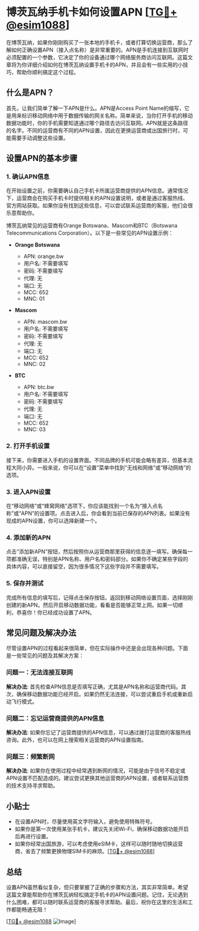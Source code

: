 # 博茨瓦纳手机卡如何设置APN [[TG💪+ @esim1088](https://t.me/s/esim1088)]

在博茨瓦纳，如果你刚刚购买了一张本地的手机卡，或者打算切换运营商，那么了解如何正确设置APN（接入点名称）是非常重要的。APN是手机连接到互联网时必须配置的一个参数，它决定了你的设备通过哪个网络服务商访问互联网。这篇文章将为你详细介绍如何在博茨瓦纳设置手机卡的APN，并且会有一些实用的小技巧，帮助你顺利搞定这个过程。

## 什么是APN？

首先，让我们简单了解一下APN是什么。APN是Access Point Name的缩写，它是用来标识移动网络中用于数据传输的网关名称。简单来说，当你打开手机的移动数据功能时，你的手机需要知道通过哪个路径去访问互联网。APN就是这条路径的名字。不同的运营商有不同的APN设置，因此在更换运营商或出国旅行时，可能需要手动调整这些设置。

## 设置APN的基本步骤

### 1. 确认APN信息

在开始设置之前，你需要确认自己手机卡所属运营商提供的APN信息。通常情况下，运营商会在购买手机卡时提供相关的APN设置说明，或者是通过客服热线、官方网站获取。如果你没有找到这些信息，可以尝试联系运营商的客服，他们会很乐意帮助你。

博茨瓦纳常见的运营商有Orange Botswana、Mascom和BTC（Botswana Telecommunications Corporation）。以下是一些常见的APN设置示例：

- **Orange Botswana**
  - APN: orange.bw
  - 用户名: 不需要填写
  - 密码: 不需要填写
  - 代理: 无
  - 端口: 无
  - MCC: 652
  - MNC: 01

- **Mascom**
  - APN: mascom.bw
  - 用户名: 不需要填写
  - 密码: 不需要填写
  - 代理: 无
  - 端口: 无
  - MCC: 652
  - MNC: 02

- **BTC**
  - APN: btc.bw
  - 用户名: 不需要填写
  - 密码: 不需要填写
  - 代理: 无
  - 端口: 无
  - MCC: 652
  - MNC: 03

### 2. 打开手机设置

接下来，你需要进入手机的设置界面。不同品牌的手机可能会略有差异，但基本流程大同小异。一般来说，你可以在“设置”菜单中找到“无线和网络”或“移动网络”的选项。

### 3. 进入APN设置

在“移动网络”或“蜂窝网络”选项下，你应该能找到一个名为“接入点名称”或“APN”的设置项。点击进入后，你会看到当前已保存的APN列表。如果没有现成的APN设置，你可以选择新建一个。

### 4. 添加新的APN

点击“添加新APN”按钮，然后按照你从运营商那里获得的信息逐一填写。确保每一项都准确无误，特别是APN名称、用户名和密码部分。如果你不确定某些字段的具体内容，可以直接留空，因为很多情况下这些字段并不需要填写。

### 5. 保存并测试

完成所有信息的填写后，记得点击保存按钮。返回到移动网络设置页面，选择刚刚创建的新APN。然后开启移动数据功能，看看是否能够正常上网。如果一切顺利，恭喜你！你已经成功设置了APN。

## 常见问题及解决办法

尽管设置APN的过程看起来很简单，但在实际操作中还是会出现各种问题。下面是一些常见的问题及其解决方案：

### 问题一：无法连接互联网

**解决办法**: 首先检查APN信息是否填写正确，尤其是APN名称和运营商代码。其次，确保移动数据功能已经开启。如果仍然无法连接，可以尝试重启手机或重新启动飞行模式。

### 问题二：忘记运营商提供的APN信息

**解决办法**: 如果你忘记了运营商提供的APN信息，可以通过拨打运营商的客服热线咨询。此外，也可以在网上搜索相关运营商的APN设置指南。

### 问题三：频繁断网

**解决办法**: 如果你在使用过程中经常遇到断网的情况，可能是由于信号不稳定或APN设置不匹配造成的。建议尝试更换其他运营商的APN设置，或者联系运营商的技术支持寻求帮助。

## 小贴士

- 在设置APN时，尽量使用英文字符输入，避免使用特殊符号。
- 如果你是第一次使用某张手机卡，建议先关闭Wi-Fi，确保移动数据功能开启后再进行设置。
- 如果你经常出国旅游，可以考虑使用eSIM卡，这样可以随时随地切换运营商，省去了频繁更换物理SIM卡的麻烦。[[TG💪+ @esim1088](https://t.me/s/esim1088)]

## 总结

设置APN虽然看似复杂，但只要掌握了正确的步骤和方法，其实非常简单。希望这篇文章能帮助你在博茨瓦纳轻松搞定手机卡的APN设置问题。记住，无论遇到什么困难，都可以随时联系运营商的客服寻求帮助。最后，祝你在这里的生活和工作都能畅通无阻！

[[TG💪+ @esim1088](https://t.me/s/esim1088) ![Image](https://i.postimg.cc/4NQfJmqS/Snipaste-2025-05-13-00-14-12.png)]